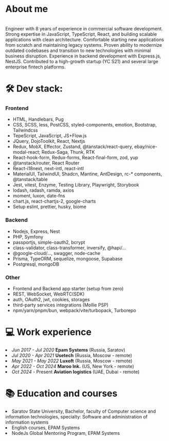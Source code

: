 <h1>About me</h1>
<br />Engineer with 8 years of experience in commercial software development. Strong expertise in JavaScript, TypeScript, React, and building scalable applications with clean architecture. Comfortable starting new applications from scratch and maintaining legacy systems. Proven ability to modernize outdated codebases and transition to new technologies with minimal business disruption. Experience in backend development with Express.js, NestJS. Contributed to a high-growth startup (YC S21) and several large enterprise fintech platforms.

<h1>🛠️ Dev stack:</h1>

<h3>Frontend</h3>
<ul>
<li>HTML, Handlebars, Pug</li>
<li>CSS, SCSS, less, PostCSS, styled-components, emotion, Bootstrap, Tailwindcss</li>
<li>TepeScript, JavaScript, JS+Flow.js</li>
<li>JQuery, DojoToolkit, React, Nextjs</li>
<li>Redux, MobX, Effector, Zustand, @tanstack/react-query, ebay/nice-modal-react; Redux-Saga, Thunk, RTK</li>
<li>React-hook-form, Redux-forms, React-final-form, zod, yup</li>
<li>@tanstack/router, React Router</li>
<li>React-i18next, next-intl, react-intl</li>
<li>MaterialUI, TailwindUI, Shadcn, Mantine, AntDesign, rc-* components, @tanstack/table</li>
<li>Jest, vitest, Enzyme, Testing Library, Playwright, Storybook</li>
<li>lodash, radash, ramda, axios</li>
<li>moment, luxon, date-fns</li>
<li>chart.js, react-chartjs-2, google-charts</li>
<li>Setup eslint, prettier, husky, biome</li>
</ul>

<h3>Backend</h3>
<ul>
<li>Nodejs, Express, Nest</li>
<li>PHP, Symfony</li>
<li>passportjs, simple-oauth2, bcrypt</li>
<li>class-validator, class-transformer, inversify, @hapi/...</li>
<li>@google-cloud/..., swagger, node-cache </li>
<li>Prisma, TypeORM, sequelize, mongoose, Supabase</li> 
<li>Postgresql, mongoDB</li>
</ul>

<h3>Other</h3>
<ul>
<li>Frontend and Backend app starter (setup from zero)</li>  
<li>REST, WebSocket, WebRTC(SDK)</li>
<li>auth, OAuth2, jwt, cookies, storages</li>
<li>third-party services integrations (Mollie PSP)</li>
<li>npm/yarn/pnpm/bun, webpack/vite/turbopack, Turborepo</li>
</ul>

<h1>💻 Work experience</h1>
<li><i>Jun 2017 - Jul 2020</i> <b>Epam Systems</b> (Russia, Saratov)</li>
<li><i>Jul 2020 - Apr 2021</i> <b>Usetech</b> (Russia, Moscow - remote)</li>
<li><i>May 2021 - May 2022</i> <b>Luxoft</b> (Russia, Moscow - remote)</li>
<li><i>Apr 2022 - Oct 2024</i> <b>Maroo Ink.</b> (US, New York - remote)</li>
<li><i>Oct 2024</i> - Present  <b>Aviation logistics</b> (UAE, Dubai - remote)</li>

<h1>📚 Education and courses</h1>
<li>Saratov State University, Bachelor, faculty of Computer science and information technologies, specialty: Software and administration of information systems</li>
<li>English courses, EPAM Systems</li>
<li>NodeJs Global Mentoring Program, EPAM Systems</li>

<!---
dmitriimokienko/dmitriimokienko is a ✨ special ✨ repository because its `README.md` (this file) appears on your GitHub profile.
You can click the Preview link to take a look at your changes.
--->
